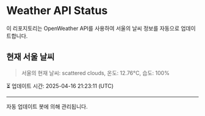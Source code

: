 
# Weather API Status

이 리포지토리는 OpenWeather API를 사용하여 서울의 날씨 정보를 자동으로 업데이트합니다.

## 현재 서울 날씨
> 서울의 현재 날씨: scattered clouds, 온도: 12.76°C, 습도: 100%

⏳ 업데이트 시간: 2025-04-16 21:23:11 (UTC)

---
자동 업데이트 봇에 의해 관리됩니다.
